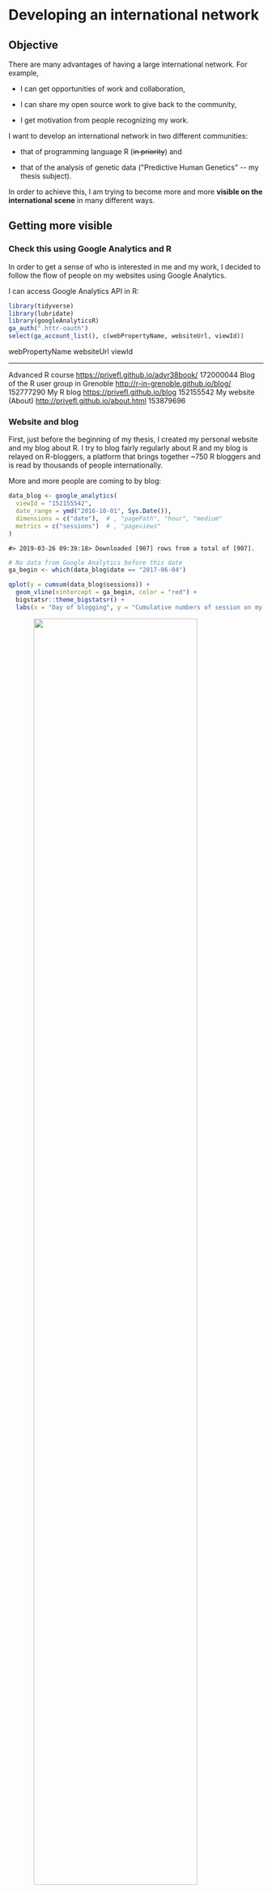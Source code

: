 # Developing an international network



## Objective

There are many advantages of having a large international network. For example,

- I can get opportunities of work and collaboration,

- I can share my open source work to give back to the community,

- I get motivation from people recognizing my work.

I want to develop an international network in two different communities:

- that of programming language R (~~in priority~~) and
 
- that of the analysis of genetic data ("Predictive Human Genetics" -- my thesis subject). 

In order to achieve this, I am trying to become more and more **visible on the international scene** in many different ways.

## Getting more visible

### Check this using Google Analytics and R

In order to get a sense of who is interested in me and my work, I decided to follow the flow of people on my websites using Google Analytics.

I can access Google Analytics API in R:


```r
library(tidyverse)
library(lubridate)
library(googleAnalyticsR)
ga_auth(".httr-oauth")
select(ga_account_list(), c(webPropertyName, websiteUrl, viewId)) 
```

<div class="kable-table">

webPropertyName                        websiteUrl                              viewId    
-------------------------------------  --------------------------------------  ----------
Advanced R course                      https://privefl.github.io/advr38book/   172000044 
Blog of the R user group in Grenoble   http://r-in-grenoble.github.io/blog/    152777290 
My R blog                              https://privefl.github.io/blog          152155542 
My website (About)                     http://privefl.github.io/about.html     153879696 

</div>


### Website and blog

First, just before the beginning of my thesis, I created my personal website and my blog about R. I try to blog fairly regularly about R and my blog is relayed on R-bloggers, a platform that brings together ~750 R bloggers and is read by thousands of people internationally. 

More and more people are coming to by blog:


```r
data_blog <- google_analytics(
  viewId = "152155542",
  date_range = ymd("2016-10-01", Sys.Date()),
  dimensions = c("date"),  # , "pagePath", "hour", "medium"
  metrics = c("sessions")  # , "pageviews"
)
```

```
#> 2019-03-26 09:39:18> Downloaded [907] rows from a total of [907].
```

```r
# No data from Google Analytics before this date
ga_begin <- which(data_blog$date == "2017-06-04")

qplot(y = cumsum(data_blog$sessions)) + 
  geom_vline(xintercept = ga_begin, color = "red") + 
  bigstatsr::theme_bigstatsr() + 
  labs(x = "Day of blogging", y = "Cumulative numbers of session on my blog")
```

<img src="network_files/figure-html/unnamed-chunk-2-1.svg" width="80%" style="display: block; margin: auto;" />


### GitHub

GitHub is a platform where you can put your code. GitHub is a good way to make your work visible internationally and facilitate collaborations. On GitHub, I'm trying to create useful R packages and contribute to other packages. 

### Twitter, an important tool for work

I also try to be visible on Twitter, which is used by both communities that are of interest for me to communicate about new stuff.

To convince you, two tweets about my R course:

<blockquote class="twitter-tweet" data-lang="en" align="center"><p lang="en" dir="ltr">Teaching an advanced R course <a href="https://t.co/2pMG2FWcPs">https://t.co/2pMG2FWcPs</a> <a href="https://twitter.com/hashtag/rstats?src=hash&amp;ref_src=twsrc%5Etfw">#rstats</a> <a href="https://twitter.com/hashtag/DataScience?src=hash&amp;ref_src=twsrc%5Etfw">#DataScience</a></p>&mdash; R-bloggers (@Rbloggers) <a href="https://twitter.com/Rbloggers/status/979539984679161857?ref_src=twsrc%5Etfw">30 mars 2018</a></blockquote>
<script async src="https://platform.twitter.com/widgets.js" charset="utf-8"></script>


<blockquote class="twitter-tweet" data-lang="en" align="center"><p lang="en" dir="ltr">If you are at the airport today waiting for your ✈️, here&#39;s something good to read: <br>&quot;Advanced <a href="https://twitter.com/hashtag/RStats?src=hash&amp;ref_src=twsrc%5Etfw">#RStats</a> Course&quot; by <a href="https://twitter.com/privefl?ref_src=twsrc%5Etfw">@privefl</a>  <a href="https://t.co/JXKBI5lON2">https://t.co/JXKBI5lON2</a></p>&mdash; Colin Fay (@_ColinFay) <a href="https://twitter.com/_ColinFay/status/997073282905067520?ref_src=twsrc%5Etfw">17 mai 2018</a></blockquote>
<script async src="https://platform.twitter.com/widgets.js" charset="utf-8"></script>

In parallel, let's plot the number of visitors of my course:


```r
data_course <- google_analytics(
  viewId = "172000044",
  date_range = ymd("2018-03-20", Sys.Date()),
  dimensions = c("date"),  # , "pagePath", "hour", "medium"
  metrics = c("sessions")  # , "pageviews"
)
```

```
#> 2019-03-26 09:39:20> Downloaded [372] rows from a total of [372].
```

```r
ggplot(data_course) + 
  geom_vline(xintercept = ymd("2018-03-30", "2018-05-17"), 
             linetype = 2, color = "red") + 
  geom_point(aes(date, sessions)) + 
  bigstatsr::theme_bigstatsr()
```

<img src="network_files/figure-html/unnamed-chunk-3-1.svg" width="80%" style="display: block; margin: auto;" />

Here, you can clearly see two peaks of visit of [my advanced R course](https://privefl.github.io/advr38book/), one when I blogged about it, which was relayed by [R-bloggers](https://twitter.com/Rbloggers) (59K followers at the time), and the other peak when [Colin Fay](https://twitter.com/_colinfay) (4600+ followers) tweeted about it.

### Attending conferences

To develop an international network, it is also very important to attend conferences, which I'm also trying to do.

<blockquote class="twitter-tweet" data-lang="en" align="center"><p lang="en" dir="ltr">Use bigstatsr <a href="https://twitter.com/hashtag/rstats?src=hash&amp;ref_src=twsrc%5Etfw">#rstats</a> package for matrices larger than 100GB. Great ⚡ talk by <a href="https://twitter.com/privefl?ref_src=twsrc%5Etfw">@privefl</a> at <a href="https://twitter.com/erum2018?ref_src=twsrc%5Etfw">@erum2018</a> <a href="https://twitter.com/hashtag/erum2018?src=hash&amp;ref_src=twsrc%5Etfw">#erum2018</a> <a href="https://twitter.com/hashtag/DataScience?src=hash&amp;ref_src=twsrc%5Etfw">#DataScience</a> <a href="https://t.co/magBeDTyVz">pic.twitter.com/magBeDTyVz</a></p>&mdash; Peter Laurinec (@petolauri) <a href="https://twitter.com/petolauri/status/996338652820201472?ref_src=twsrc%5Etfw">15 mai 2018</a></blockquote>
<script async src="https://platform.twitter.com/widgets.js" charset="utf-8"></script>

This is me on stage in Budapest in May 2018. Before this conference, I had 118 followers on Twitter; after 3 days of conference, I had 158 (+34%).

I've also presented my work elsewhere, such as in Paris and in Denmark.

<blockquote class="twitter-tweet" data-lang="en" align="center"><p lang="en" dir="ltr">Back in 🇫🇷. I had a great time in 🇩🇰 meeting <a href="https://twitter.com/bvilhjal?ref_src=twsrc%5Etfw">@bvilhjal</a>, <a href="https://twitter.com/eagerbo?ref_src=twsrc%5Etfw">@eagerbo</a>, <a href="https://twitter.com/jakob_grove?ref_src=twsrc%5Etfw">@jakob_grove</a>, T. Bataillon, <a href="https://twitter.com/dougthespeed?ref_src=twsrc%5Etfw">@dougthespeed</a> and others. Thanks <a href="https://twitter.com/bvilhjal?ref_src=twsrc%5Etfw">@bvilhjal</a> for everything. I might come back later 😉 <a href="https://t.co/gd06D9Ojqp">pic.twitter.com/gd06D9Ojqp</a></p>&mdash; Florian Privé (@privefl) <a href="https://twitter.com/privefl/status/1085940170904559616?ref_src=twsrc%5Etfw">17 janvier 2019</a></blockquote>
<script async src="https://platform.twitter.com/widgets.js" charset="utf-8"></script>



Conferences I presented at:

- [Rencontres R 2018](https://r2018-rennes.sciencesconf.org/): The R package bigstatsr: Memory- and Computation-Efficient Statistical Tools for Big Matrices [[Slides]](https://privefl.github.io/RR18/bigstatsr.html)

- [eRum 2018](https://2018.erum.io/): An R package for statistical tools with big matrices stored on disk. [[Recording]](https://youtu.be/w3a1-KLmDM8) [[Slides]](https://privefl.github.io/eRum-2018/slides.html)

- [Recomb-Genetics 2018](http://recomb2018.fr/recomb-genetics/): Predicting complex diseases: performance and robustness. [[Slides]](https://privefl.github.io/thesis-docs/recomb18.html)

- [LIFE 2018](https://life.univ-grenoble-alpes.fr/life-world/events-news/life-annual-meeting-725690.htm?RH=11210192165071361): Predicting complex diseases: performance and robustness. [[Slides]](https://github.com/privefl/paper2-PRS/blob/master/LIFE/pres-f-priv%C3%A9.pdf)

- [hackseq 2017](http://www.hackseq.com/): Developing advanced R tutorials for genomic data analysis. [[Website]](https://hackseq.github.io/2017_project_5/)

- [useR!2017](https://user2017.brussels/): The R package bigstatsr:
Memory- and Computation-Efficient Tools for Big Matrices. [[Recording]](https://t.co/aYt0q8MeXJ)

### A local network

Finally, in addition to taking part in an international community, I think it's very important to take part in a more local community. That's one reason why I launched the initiative to make an R community in Grenoble, which started to be active in September 2017 (https://r-in-grenoble.github.io/).

I'm also an active member in the French community; we have been [gathering on Slack](https://join.slack.com/t/r-grrr/shared_invite/enQtMzI4MzgwNTc4OTAxLWZlOGZiZTBiMWU0NDQ3OTYzOGE1YThiODgwZWNhNWEyYjI4ZDJiNmNhY2YyYWI5YzFiOTFkNDYxYzkwODUwNWM).

<!-- ## What's make people be interested in me? -->

<!-- Is this my blog posts? the conferences I attend? or the paper I wrote? -->

<!-- ```{r} -->
<!-- data_about <- google_analytics( -->
<!--   viewId = "153879696", -->
<!--   date_range = ymd("2017-06-26", Sys.Date()), -->
<!--   dimensions = c("date"),  # , "pagePath", "hour", "medium" -->
<!--   metrics = c("sessions")  # , "pageviews" -->
<!-- ) -->

<!-- blog_dates <- list.files("../blog/_posts/") %>% -->
<!--   str_sub(end = 10) %>% -->
<!--   parse_date() %>%  -->
<!--   print() -->

<!-- conf_dates <- ymd("2017-07-04", "2017-07-07",  # useR! -->
<!--                   "2018-04-19", "2018-04-20",  # recomb -->
<!--                   "2018-05-14", "2018-05-16")  # eRum -->

<!-- papers_dates <- ymd("2017-09-17", "2018-05-05") -->

<!-- data_about %>% -->
<!--   arrange(desc(sessions)) %>% -->
<!--   head() -->
<!-- ``` -->

<!-- ```{r, out.width="95%"} -->
<!-- important_dates <- data.frame(date = c(blog_dates[-(1:7)], conf_dates, papers_dates)) -->

<!-- ggplot(data_about, aes(yday(date), sessions)) + -->
<!--   facet_grid(format(date, format = "%Y") ~ .) +  -->
<!--   geom_vline(aes(xintercept = yday(date)), data = important_dates, -->
<!--              color = "blue", linetype = 2, size = 1) + -->
<!--   geom_point(size = 2) + -->
<!--   geom_line(aes(group = 1), size = 0.8) + -->
<!--   geom_smooth(method = "loess", span = 0.25, color = "red") + -->
<!--   bigstatsr::theme_bigstatsr() + -->
<!--   theme(axis.text.x = element_text(angle = 45, hjust = 1)) + -->
<!--   labs(x = "Day number", y = "Number of sessions on my #About webpage") -->
<!-- ``` -->

<!-- It seems that blogging about my advanced R course materials is what got me the largest number of people coming to my webpage to learn more about me.  -->

## Retrospective thoughts

I've invested quite some time in R because I didn't want to continue in Research at first.

Now, I'm starting to switch to the "human genetics" community where I will possibly work. Maybe, I should have started earlier as it is hard to enter new research fields (since my thesis supervisors are not directly of this field).

## Conclusion

Thus, my international network is under development.

I'm using my blog (2K active users each month), Twitter (300+ followers), GitHub (150+ stars), Stack Overflow (~84K people reached) and conferences to get people to know me and want to work with me.

We can consider that it is a process that takes time, yet the indicators show that I am on the right track. 
It has already paid off for my career as I have already received 5 postdoc offers.

I'm leaving for Denmark in May to meet and work with new people. I will also be lecturer in some [Machine Learning for Health and Bioinformatics workshop](https://www.kcl.ac.uk/ioppn/depts/biostatisticshealthinformatics/teaching/courses/machine-learning) at King's College London.
